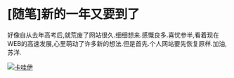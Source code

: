 # [随笔]新的一年又要到了

好像自从去年高考后,就荒废了网站很久.细细想来.感慨良多.喜忧参半,看着现在WEB的高速发展,心里萌动了许多新的想法.但是首先.个人网站要先恢复原样.加油,苏洋.

[![卡哇伊](https://attachment.soulteary.com/2011/01/13/kawayi.jpg "卡哇伊")](https://attachment.soulteary.com/2011/01/13/kawayi.jpg)

